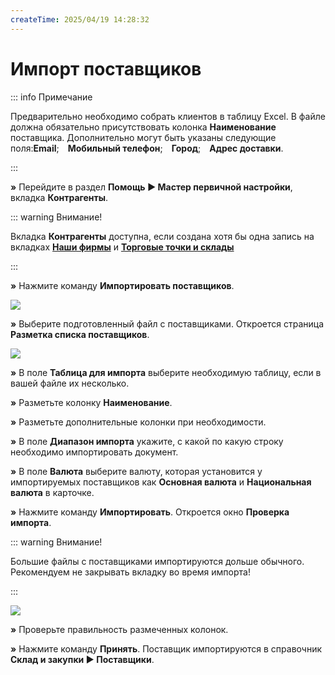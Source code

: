 ```yaml
---
createTime: 2025/04/19 14:28:32
---
```

# Импорт поставщиков

::: info Примечание

Предварительно необходимо собрать клиентов в таблицу Excel. В файле должна обязательно присутствовать колонка **Наименование** поставщика. Дополнительно могут быть указаны следующие поля:**Email**;&emsp;**Мобильный телефон**;&emsp;**Город**;&emsp;**Адрес доставки**.

:::

**»** Перейдите в раздел **Помощь ► Мастер первичной настройки**, вкладка **Контрагенты**.

::: warning Внимание!

Вкладка **Контрагенты** доступна, если создана хотя бы одна запись на вкладках [**Наши фирмы**](./dobavlenie_kartochki_vashej_firmy.md) и [**Торговые точки и склады**](./dobavlenie_torgovoj_tochki_i_sklada.md) 

:::

**»** Нажмите команду **Импортировать поставщиков**.

![](../../assets/guide/Aspose.Words.6f13226c-9016-4dda-be57-653ed66d987a.099.png)

**»** Выберите подготовленный файл с поставщиками. Откроется страница **Разметка списка поставщиков**.

![](../../assets/guide/Aspose.Words.6f13226c-9016-4dda-be57-653ed66d987a.100.png)

**»** В поле **Таблица для импорта** выберите необходимую таблицу, если в вашей файле их несколько.

**»** Разметьте колонку **Наименование**.

**»** Разметьте дополнительные колонки при необходимости.

**»** В поле **Диапазон импорта** укажите, с какой по какую строку необходимо импортировать документ.

**»** В поле **Валюта** выберите валюту, которая установится у импортируемых поставщиков как **Основная валюта** и **Национальная валюта** в карточке.

**»** Нажмите команду **Импортировать**. Откроется окно **Проверка импорта**.

::: warning Внимание!

Большие файлы с поставщиками импортируются дольше обычного. Рекомендуем не закрывать вкладку во время импорта!

:::

![](../../assets/guide/Aspose.Words.6f13226c-9016-4dda-be57-653ed66d987a.101.png)

**»** Проверьте правильность размеченных колонок.

**»** Нажмите команду **Принять**. Поставщик импортируются в справочник **Склад и закупки ► Поставщики**.
